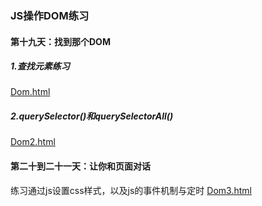 ### JS操作DOM练习
#### 第十九天：找到那个DOM
##### 1.查找元素练习
[Dom.html](https://qian-hao.github.io/webDemo/Dom/Dom.html)
##### 2.querySelector()和querySelectorAll()
[Dom2.html](https://qian-hao.github.io/webDemo/Dom/Dom2.html)

#### 第二十到二十一天：让你和页面对话
练习通过js设置css样式，以及js的事件机制与定时
[Dom3.html](https://qian-hao.github.io/webDemo/Dom/Dom3.html)
